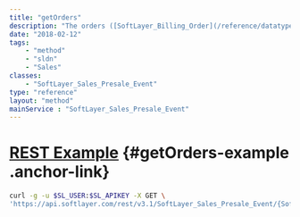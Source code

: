 ```yaml
---
title: "getOrders"
description: "The orders ([SoftLayer_Billing_Order](/reference/datatypes/SoftLayer_Billing_Order)) associated with this presale event that were created for the customer's account."
date: "2018-02-12"
tags:
    - "method"
    - "sldn"
    - "Sales"
classes:
    - "SoftLayer_Sales_Presale_Event"
type: "reference"
layout: "method"
mainService : "SoftLayer_Sales_Presale_Event"
---
```


# [REST Example](#getOrders-example) <a href="/article/rest/"><i class="fas fa-question"></i></a> {#getOrders-example .anchor-link} 
```bash
curl -g -u $SL_USER:$SL_APIKEY -X GET \
'https://api.softlayer.com/rest/v3.1/SoftLayer_Sales_Presale_Event/{SoftLayer_Sales_Presale_EventID}/getOrders'
```
